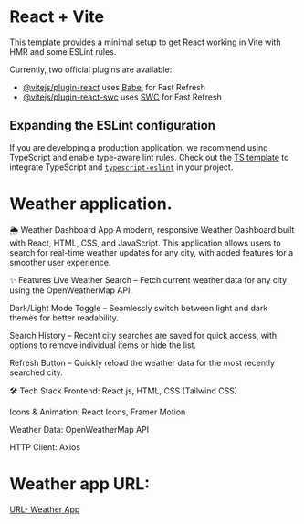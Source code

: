 # React + Vite

This template provides a minimal setup to get React working in Vite with HMR and some ESLint rules.

Currently, two official plugins are available:

- [@vitejs/plugin-react](https://github.com/vitejs/vite-plugin-react/blob/main/packages/plugin-react/README.md) uses [Babel](https://babeljs.io/) for Fast Refresh
- [@vitejs/plugin-react-swc](https://github.com/vitejs/vite-plugin-react-swc) uses [SWC](https://swc.rs/) for Fast Refresh

## Expanding the ESLint configuration

If you are developing a production application, we recommend using TypeScript and enable type-aware lint rules. Check out the [TS template](https://github.com/vitejs/vite/tree/main/packages/create-vite/template-react-ts) to integrate TypeScript and [`typescript-eslint`](https://typescript-eslint.io) in your project.

# Weather application.

🌦️ Weather Dashboard App
A modern, responsive Weather Dashboard built with React, HTML, CSS, and JavaScript. This application allows users to search for real-time weather updates for any city, with added features for a smoother user experience.

✨ Features
Live Weather Search – Fetch current weather data for any city using the OpenWeatherMap API.

Dark/Light Mode Toggle – Seamlessly switch between light and dark themes for better readability.

Search History – Recent city searches are saved for quick access, with options to remove individual items or hide the list.

Refresh Button – Quickly reload the weather data for the most recently searched city.

🛠️ Tech Stack
Frontend: React.js, HTML, CSS (Tailwind CSS)

Icons & Animation: React Icons, Framer Motion

Weather Data: OpenWeatherMap API

HTTP Client: Axios

# Weather app URL:

[URL- Weather App](https://stellar-mochi-ef4381.netlify.app/)
